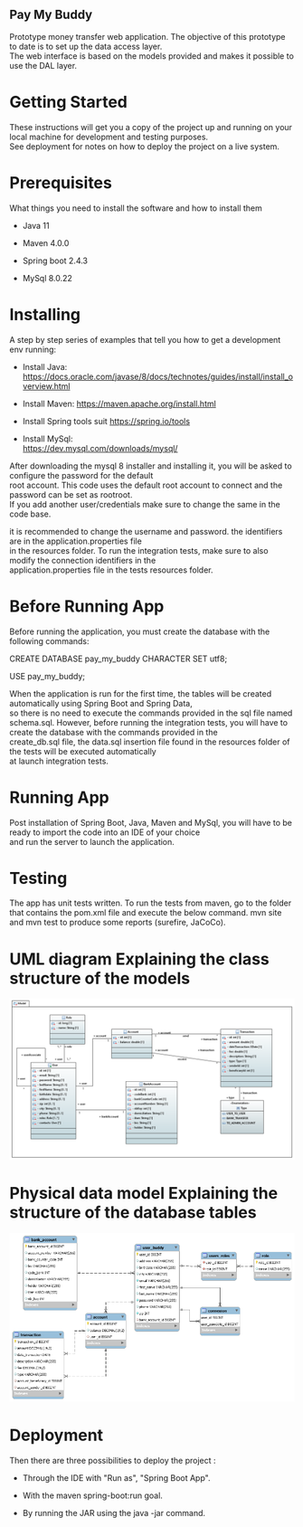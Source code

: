 ## Pay My Buddy 

Prototype money transfer web application. The objective of this prototype to date is to set up the data access layer.  
 The web interface is based on the models provided and makes it possible to use the DAL layer.

# Getting Started

These instructions will get you a copy of the project up and running on your local machine for development and testing purposes.  
See deployment for notes on how to deploy the project on a live system.

# Prerequisites

What things you need to install the software and how to install them

* Java 11

* Maven 4.0.0

* Spring boot 2.4.3  

* MySql 8.0.22

# Installing

A step by step series of examples that tell you how to get a development env running:

* Install Java:
https://docs.oracle.com/javase/8/docs/technotes/guides/install/install_overview.html

* Install Maven:
https://maven.apache.org/install.html

* Install Spring tools suit
https://spring.io/tools  
  
* Install MySql:  
https://dev.mysql.com/downloads/mysql/  
  
After downloading the mysql 8 installer and installing it, you will be asked to configure the password for the default  
root account. This code uses the default root account to connect and the password can be set as rootroot.  
If you add another user/credentials make sure to change the same in the code base.

it is recommended to change the username and password. the identifiers are in the application.properties file   
in the resources folder. To run the integration tests, make sure to also modify the connection identifiers in the  
application.properties file in the tests resources folder.  
  
# Before Running App  
  
Before running the application, you must create the database with the following commands:  

CREATE DATABASE pay_my_buddy CHARACTER SET utf8;  

USE pay_my_buddy;  

When the application is run for the first time, the tables will be created automatically using Spring Boot and Spring Data,  
so there is no need to execute the commands provided in the sql file named schema.sql.
However, before running the integration tests, you will have to create the database with the commands provided in the   
create_db.sql file, the data.sql insertion file found in the resources folder of the tests will be executed automatically   
at launch integration tests.

# Running App

Post installation of Spring Boot, Java, Maven and MySql, you will have to be ready to import the code into an IDE of your choice  
and run the server to launch the application.


# Testing

The app has unit tests written.
To run the tests from maven, go to the folder that contains the pom.xml file and execute the below command.
mvn site and mvn test to produce some reports (surefire, JaCoCo).

# UML diagram Explaining the class structure of the models  
  
  ![UML diagram](PayMyBuddy.png)  
    
# Physical data model Explaining the structure of the database tables
  
  ![UML diagram](pmbMpd.png)

# Deployment

Then there are three possibilities to deploy the project :

* Through the IDE with "Run as", "Spring Boot App".

* With the maven spring-boot:run goal.

* By running the JAR using the java -jar command.


